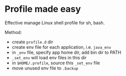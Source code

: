 # Profile made easy

Effective manage Linux shell profile for sh, bash.

Method:
- create ```profile.d``` dir
- create env file for each application, i.e. ```java_env```
- in ```_env``` file, specify app home dir, add bin dir to PATH
- ```_set_env``` will load env files in this dir
- in ```$HOME/.profile```, source this ```_set_env``` file
- move unused env file to ```.backup```
